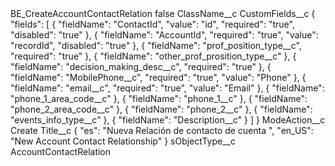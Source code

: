 <?xml version="1.0" encoding="UTF-8"?>
<CustomMetadata xmlns="http://soap.sforce.com/2006/04/metadata" xmlns:xsi="http://www.w3.org/2001/XMLSchema-instance" xmlns:xsd="http://www.w3.org/2001/XMLSchema">
    <label>BE_CreateAccountContactRelation</label>
    <protected>false</protected>
    <values>
        <field>ClassName__c</field>
        <value xsi:nil="true"/>
    </values>
    <values>
        <field>CustomFields__c</field>
        <value xsi:type="xsd:string">{
    &quot;fields&quot;: [
        {
            &quot;fieldName&quot;: &quot;ContactId&quot;,
            &quot;value&quot;: &quot;id&quot;,
            &quot;required&quot;: &quot;true&quot;,
            &quot;disabled&quot;: &quot;true&quot;
        },
        {
            &quot;fieldName&quot;: &quot;AccountId&quot;,
            &quot;required&quot;: &quot;true&quot;,
            &quot;value&quot;: &quot;recordId&quot;,
            &quot;disabled&quot;: &quot;true&quot;
        },
        {
            &quot;fieldName&quot;: &quot;prof_position_type__c&quot;,
            &quot;required&quot;: &quot;true&quot;
        },
        {
            &quot;fieldName&quot;: &quot;other_prof_prosition_type__c&quot;
        },
        {
            &quot;fieldName&quot;: &quot;decision_making_desc__c&quot;,
            &quot;required&quot;: &quot;true&quot;
        },
        {
            &quot;fieldName&quot;: &quot;MobilePhone__c&quot;,
            &quot;required&quot;: &quot;true&quot;,
            &quot;value&quot;: &quot;Phone&quot;
        },
        {
            &quot;fieldName&quot;: &quot;email__c&quot;,
            &quot;required&quot;: &quot;true&quot;,
            &quot;value&quot;: &quot;Email&quot;
        },
        {
            &quot;fieldName&quot;: &quot;phone_1_area_code__c&quot;
        },
        {
            &quot;fieldName&quot;: &quot;phone_1__c&quot;
        },
        {
            &quot;fieldName&quot;: &quot;phone_2_area_code__c&quot;
        },
        {
            &quot;fieldName&quot;: &quot;phone_2__c&quot;
        },
        {
            &quot;fieldName&quot;: &quot;events_info_type__c&quot;
        },
        {
            &quot;fieldName&quot;: &quot;Description__c&quot;
        }
    ]
}</value>
    </values>
    <values>
        <field>ModeAction__c</field>
        <value xsi:type="xsd:string">Create</value>
    </values>
    <values>
        <field>Title__c</field>
        <value xsi:type="xsd:string">{     &quot;es&quot;: &quot;Nueva Relación de contacto de cuenta &quot;,     &quot;en_US&quot;: &quot;New Account Contact Relationship&quot; }</value>
    </values>
    <values>
        <field>sObjectType__c</field>
        <value xsi:type="xsd:string">AccountContactRelation</value>
    </values>
</CustomMetadata>
